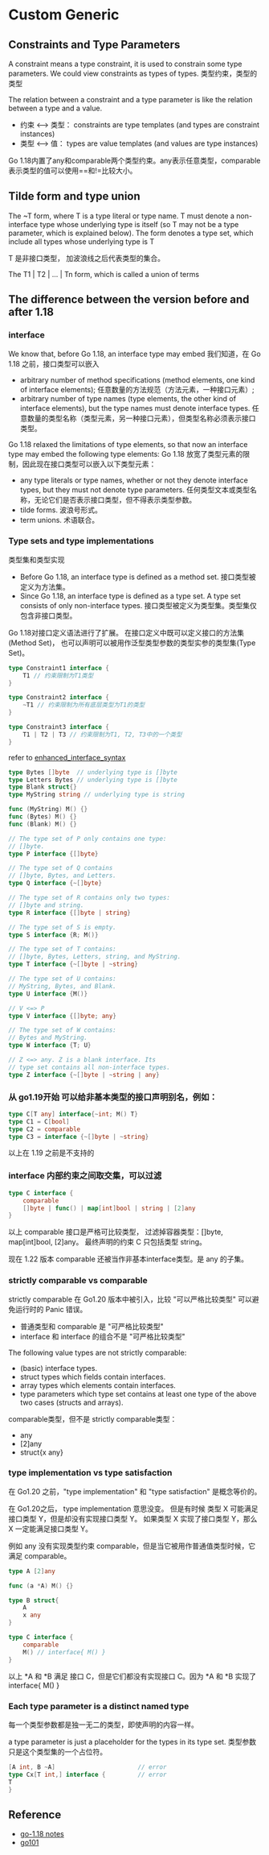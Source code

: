 # Custom Generic


## Constraints and Type Parameters
A constraint means a type constraint, it is used to constrain some type parameters. 
We could view constraints as types of types. 类型约束，类型的类型

The relation between a constraint and a type parameter is like the relation between a type and a value. 

- 约束 <--> 类型： constraints are type templates (and types are constraint instances)
- 类型 <--> 值： types are value templates (and values are type instances)

Go 1.18内置了any和comparable两个类型约束。any表示任意类型，comparable表示类型的值可以使用==和!=比较大小。

## Tilde form and type union
The ~T form, where T is a type literal or type name. 
T must denote a non-interface type whose underlying type is itself 
(so T may not be a type parameter, which is explained below). 
The form denotes a type set, which include all types whose underlying type is T

T 是非接口类型， 加波浪线之后代表类型的集合。

The T1 | T2 | ... | Tn form, which is called a union of terms

## The difference between the version before and after 1.18

### interface
We know that, before Go 1.18, an interface type may embed
我们知道，在 Go 1.18 之前，接口类型可以嵌入

- arbitrary number of method specifications (method elements, one kind of interface elements);
任意数量的方法规范（方法元素，一种接口元素）;
- arbitrary number of type names (type elements, the other kind of interface elements), but the type names must 
  denote interface types.
任意数量的类型名称（类型元素，另一种接口元素），但类型名称必须表示接口类型。


Go 1.18 relaxed the limitations of type elements, so that now an interface type may embed the following type elements:
Go 1.18 放宽了类型元素的限制，因此现在接口类型可以嵌入以下类型元素：

- any type literals or type names, whether or not they denote interface types, but they must not denote type parameters.
任何类型文本或类型名称，无论它们是否表示接口类型，但不得表示类型参数。
- tilde forms. 波浪号形式。
- term unions. 术语联合。


### Type sets and type implementations
类型集和类型实现

- Before Go 1.18, an interface type is defined as a method set. 接口类型被定义为方法集。
- Since Go 1.18, an interface type is defined as a type set. A type set consists of only non-interface types.
  接口类型被定义为类型集。类型集仅包含非接口类型。

Go 1.18对接口定义语法进行了扩展。 在接口定义中既可以定义接口的方法集(Method Set)，
也可以声明可以被用作泛型类型参数的类型实参的类型集(Type Set)。

```go
type Constraint1 interface {
	T1 // 约束限制为T1类型
}

type Constraint2 interface {
	~T1 // 约束限制为所有底层类型为T1的类型
}

type Constraint3 interface {
	T1 | T2 | T3 // 约束限制为T1, T2, T3中的一个类型
}
```

refer to [enhanced_interface_syntax](enhanced_interface_syntax.go)

```go
type Bytes []byte  // underlying type is []byte
type Letters Bytes // underlying type is []byte
type Blank struct{}
type MyString string // underlying type is string

func (MyString) M() {}
func (Bytes) M() {}
func (Blank) M() {}

// The type set of P only contains one type:
// []byte.
type P interface {[]byte}

// The type set of Q contains
// []byte, Bytes, and Letters.
type Q interface {~[]byte}

// The type set of R contains only two types:
// []byte and string.
type R interface {[]byte | string}

// The type set of S is empty.
type S interface {R; M()}

// The type set of T contains:
// []byte, Bytes, Letters, string, and MyString.
type T interface {~[]byte | ~string}

// The type set of U contains:
// MyString, Bytes, and Blank.
type U interface {M()}

// V <=> P
type V interface {[]byte; any}

// The type set of W contains:
// Bytes and MyString.
type W interface {T; U}

// Z <=> any. Z is a blank interface. Its
// type set contains all non-interface types.
type Z interface {~[]byte | ~string | any}

```

### 从 go1.19开始 可以给非基本类型的接口声明别名，例如：
```go
type C[T any] interface{~int; M() T}
type C1 = C[bool]
type C2 = comparable
type C3 = interface {~[]byte | ~string}
```
以上在 1.19 之前是不支持的

### interface 内部约束之间取交集，可以过滤
```go
type C interface {
	comparable
	[]byte | func() | map[int]bool | string | [2]any
}
```
以上 comparable 接口是严格可比较类型， 过滤掉容器类型：[]byte, map[int]bool, [2]any。 
最终声明的约束 C 只包括类型 string。

现在 1.22 版本 comparable 还被当作非基本interface类型。是 any 的子集。

### strictly comparable vs comparable
strictly comparable 在 Go1.20 版本中被引入，比较 "可以严格比较类型" 可以避免运行时的 Panic 错误。
- 普通类型和 comparable 是 "可严格比较类型"
- interface 和 interface 的组合不是 "可严格比较类型"

The following value types are not strictly comparable:

- (basic) interface types.
- struct types which fields contain interfaces.
- array types which elements contain interfaces.
- type parameters which type set contains at least one type of the above two cases (structs and arrays).


comparable类型，但不是 strictly comparable类型：
- any
- [2]any
- struct{x any}

### type implementation vs type satisfaction
在 Go1.20 之前，"type implementation" 和 "type satisfaction" 是概念等价的。

在 Go1.20之后， type implementation 意思没变。
但是有时候 类型 X 可能满足接口类型 Y，但是却没有实现接口类型 Y。
如果类型 X 实现了接口类型 Y，那么 X 一定能满足接口类型 Y。

例如 any 没有实现类型约束 comparable，但是当它被用作普通值类型时候，它满足 comparable。

```go
type A [2]any

func (a *A) M() {}

type B struct{
	A
	x any
}

type C interface {
	comparable
	M() // interface{ M() }
}
```
以上 *A 和 *B 满足 接口 C，但是它们都没有实现接口 C。因为 *A 和 *B 实现了 interface{ M() }

### Each type parameter is a distinct named type
每一个类型参数都是独一无二的类型，即使声明的内容一样。

a type parameter is just a placeholder for the types in its type set.
类型参数只是这个类型集的一个占位符。
```go
[A int, B ~A]                       // error
type Cx[T int,] interface {         // error
T
}
```


## Reference

- [go-1.18 notes](https://blog.frognew.com/2022/03/go-1.18-notes-04.html)
- [go101](https://go101.org/generics/555-type-constraints-and-parameters.html)
